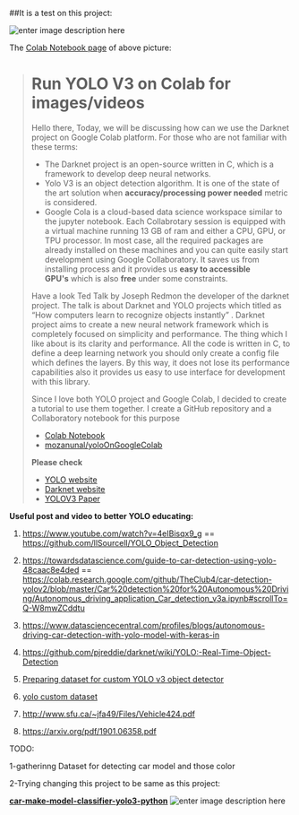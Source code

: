 

##It is a test on this project:

![enter image description here](https://i.stack.imgur.com/Tncs9.jpg)

The [Colab Notebook page](https://github.com/CAR-Driving/yoloOnGoogleColab/blob/master/So_test_yoloColabDemo(iranian%20car%20test).ipynb) of above picture:

> # Run YOLO V3 on Colab for images/videos
> 
> Hello there, Today, we will be discussing how can we use the Darknet
> project on Google Colab platform. For those who are not familiar with
> these terms:
> 
> - The Darknet project is an open-source written in C, which is a framework to develop deep neural networks.
> - Yolo V3 is an object detection algorithm. It is one of the state of the art solution when **accuracy/processing power needed** metric is
> considered.
> - Google Cola is a cloud-based data science workspace similar to the jupyter notebook. Each Collabrotary session is equipped with a virtual
> machine running 13 GB of ram and either a CPU, GPU, or TPU processor.
> In most case, all the required packages are already installed on these
> machines and you can quite easily start development using Google
> Collaboratory. It saves us from installing process and it provides
> us **easy to accessible GPU's** which is also **free** under some
> constraints.
> 
> Have a look Ted Talk by Joseph Redmon the developer of the darknet
> project. The talk is about Darknet and YOLO projects which titled as
> “How computers learn to recognize objects instantly” . Darknet project
> aims to create a new neural network framework which is completely
> focused on simplicity and performance. The thing which I like about is
> its clarity and performance. All the code is written in C, to define a
> deep learning network you should only create a config file which
> defines the layers. By this way, it does not lose its performance
> capabilities also it provides us easy to use interface for development
> with this library.
> 
> Since I love both YOLO project and Google Colab, I decided to create a
> tutorial to use them together. I create a GitHub repository and a
> Collaboratory notebook for this purpose
> 
> - [Colab Notebook](https://colab.research.google.com/drive/1DcXQ_pLtLVvQAwILZR-kF0ZJwhkp11Jl)
> - [mozanunal/yoloOnGoogleColab](https://github.com/mozanunal/yoloOnGoogleColab)
> 
> **Please check**
> - [YOLO website](https://pjreddie.com/darknet/yolo/)
> - [Darknet website](https://pjreddie.com/darknet/)
> - [YOLOV3 Paper](https://arxiv.org/abs/1804.02767)

**Useful post and video to better YOLO educating:**

 1. https://www.youtube.com/watch?v=4eIBisqx9_g ==
    https://github.com/llSourcell/YOLO_Object_Detection
 
 2. https://towardsdatascience.com/guide-to-car-detection-using-yolo-48caac8e4ded
    == https://colab.research.google.com/github/TheClub4/car-detection-yolov2/blob/master/Car%20detection%20for%20Autonomous%20Driving/Autonomous_driving_application_Car_detection_v3a.ipynb#scrollTo=Q-W8mwZCddtu

3. https://www.datasciencecentral.com/profiles/blogs/autonomous-driving-car-detection-with-yolo-model-with-keras-in

4. https://github.com/pjreddie/darknet/wiki/YOLO:-Real-Time-Object-Detection

5. [Preparing dataset for custom YOLO v3 object detector][1]

6. [yolo custom dataset][2]

7. http://www.sfu.ca/~jfa49/Files/Vehicle424.pdf

8. https://arxiv.org/pdf/1901.06358.pdf


TODO:

1-gatherinng Dataset for detecting car model and those color

2-Trying changing this project to be same as this project:

[**car-make-model-classifier-yolo3-python**][3]
![enter image description here][4]


  [1]: https://www.youtube.com/watch?v=XRVzuV9RexY
  [2]: https://www.youtube.com/results?search_query=yolo%20custom%20dataset
  [3]: https://github.com/spectrico/car-make-model-classifier-yolo3-python
  [4]: https://i.stack.imgur.com/EwXFZ.png
